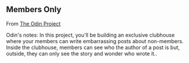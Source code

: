 ## Members Only

From [The Odin Project](http://www.theodinproject.com/ruby-on-rails/authentication)

Odin's notes: In this project, you'll be building an exclusive clubhouse where your members can write
embarrassing posts about non-members. Inside the clubhouse, members can see who the author
of a post is but, outside, they can only see the story and wonder who wrote it..<br>
